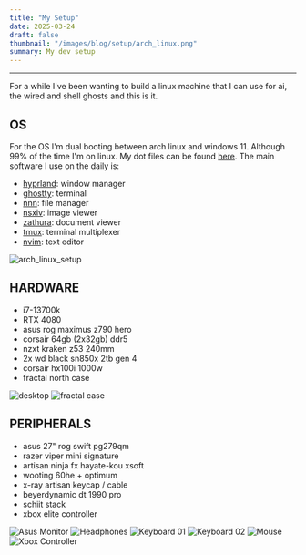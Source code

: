 ```yaml
---
title: "My Setup"
date: 2025-03-24
draft: false
thumbnail: "/images/blog/setup/arch_linux.png"
summary: My dev setup
---
```


---

For a while I've been wanting to build a linux machine that I can use for ai, the wired and shell ghosts and this is it.

## OS

For the OS I'm dual booting between arch linux and windows 11. Although 99% of the time I'm on linux. My dot files can be found [here](https://github.com/h4pz/h4rch). The main software I use on the daily is:

- [hyprland](https://hyprland.org/): window manager
- [ghostty](https://ghostty.org/): terminal
- [nnn](https://github.com/jarun/nnn): file manager
- [nsxiv](https://github.com/nsxiv/nsxiv): image viewer
- [zathura](https://github.com/pwmt/zathura): document viewer
- [tmux](https://github.com/tmux/tmux/wiki): terminal multiplexer
- [nvim](https://github.com/neovim/neovim): text editor

![arch_linux_setup](/images/blog/setup/arch_setup.png "Arch Linux Desktop")

## HARDWARE

- i7-13700k
- RTX 4080
- asus rog maximus z790 hero
- corsair 64gb (2x32gb) ddr5
- nzxt kraken z53 240mm
- 2x wd black sn850x 2tb gen 4
- corsair hx100i 1000w
- fractal north case

![desktop](/images/blog/setup/desktop.JPEG "Desktop PC")
![fractal case](/images/blog/setup/fractal.jpeg "Fractal North Case")

## PERIPHERALS
- asus 27" rog swift pg279qm
- razer viper mini signature
- artisan ninja fx hayate-kou xsoft
- wooting 60he + optimum
- x-ray artisan keycap / cable
- beyerdynamic dt 1990 pro
- schiit stack
- xbox elite controller


![Asus Monitor](/images/blog/setup/monitor.JPEG "Asus Monitor")
![Headphones](/images/blog/setup/audio.JPEG "Headphones")
![Keyboard 01](/images/blog/setup/kb_01.JPEG "Keyboard")
![Keyboard 02](/images/blog/setup/kb_02.JPEG "Keyboard 02")
![Mouse](/images/blog/setup/mouse_01.JPEG "Mouse")
![Xbox Controller](/images/blog/setup/xbox_elite.JPEG "Xbox Controller")


